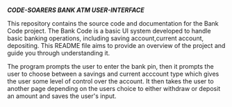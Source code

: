 _**CODE-SOARERS BANK ATM USER-INTERFACE**_

This repository contains the source code and documentation for the Bank Code project. The Bank Code is a basic UI system developed to handle basic banking operations, including saving account,current account, depositing.
This README file aims to provide an overview of the project and guide you through understanding it.

The program prompts the user to enter the bank pin, then it prompts the user to choose between a savings and current acccount type which gives the user some level of control over the account. It then takes the user to another page depending on the users choice to either withdraw or deposit an amount and saves the user's input. 

